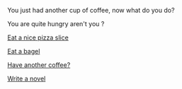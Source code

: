 You just had another cup of coffee, now what do you do?

You are quite hungry aren't you ?

[Eat a nice pizza slice](../chilli/pizza-with-chilli.md)

[Eat a bagel](../bagel/eat-a-bagel.md)

[Have another coffee?](another-coffee.md)

[Write a novel](../novel/full-length-novel.md)